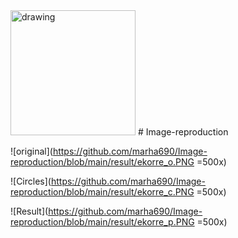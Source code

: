 <img src="drawing.jpg" alt="drawing" width="200"/>
# Image-reproduction

![original](https://github.com/marha690/Image-reproduction/blob/main/result/ekorre_o.PNG =500x)

![Circles](https://github.com/marha690/Image-reproduction/blob/main/result/ekorre_c.PNG =500x)

![Result](https://github.com/marha690/Image-reproduction/blob/main/result/ekorre_p.PNG =500x)

